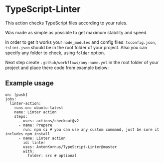 # TypeScript-Linter
This action checks TypeScript files according to your rules.

Was made as simple as possible to get maximum stability and speed.

In order to get it works your `node_modules` and config files: `tsconfig.json`, `tslint.json` 
should be in the root folder of your project. Also you can specify any folder to check, using `folder` option.

Next step create `.github/workflows/any-name.yml` in the root folder of your project and place there code from example below:

## Example usage
```
on: [push]
jobs:
  linter-action:
    runs-on: ubuntu-latest
    name: Linter action
    steps:
      - uses: actions/checkout@v2
      - name: Prepare
        run: npm ci # you can use any custom command, just be sure it includes npm install
      - name: Linter action
        id: linter
        uses: AntonKornus/TypeScript-Linter@master
        with:
          folder: src # optional
```
